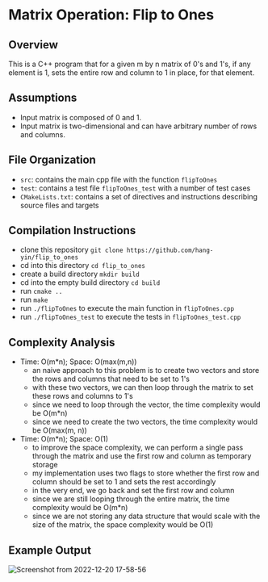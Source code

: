 # Matrix Operation: Flip to Ones

## Overview
This is a C++ program that for a given m by n matrix of 0's and 1's, if any element is 1, sets the entire row and column to 1 in place, for that element. 

## Assumptions
 - Input matrix is composed of 0 and 1.
 - Input matrix is two-dimensional and can have arbitrary number of rows and columns.

## File Organization
 - `src`: contains the main cpp file with the function `flipToOnes`
 - `test`: contains a test file `flipToOnes_test` with a number of test cases
 - `CMakeLists.txt`: contains a set of directives and instructions describing source files and targets

## Compilation Instructions
 - clone this repository `git clone https://github.com/hang-yin/flip_to_ones`
 - cd into this directory `cd flip_to_ones`
 - create a build directory `mkdir build`
 - cd into the empty build directory `cd build`
 - run `cmake ..`
 - run `make`
 - run `./flipToOnes` to execute the main function in `flipToOnes.cpp`
 - run `./flipToOnes_test` to execute the tests in `flipToOnes_test.cpp`

## Complexity Analysis
 - Time: O(m*n); Space: O(max(m,n))
   - an naive approach to this problem is to create two vectors and store the rows and columns that need to be set to 1's
   - with these two vectors, we can then loop through the matrix to set these rows and columns to 1's
   - since we need to loop through the vector, the time complexity would be O(m*n)
   - since we need to create the two vectors, the time complexity would be O(max(m, n))
 - Time: O(m*n); Space: O(1)
   - to improve the space complexity, we can perform a single pass through the matrix and use the first row and column as temporary storage
   - my implementation uses two flags to store whether the first row and column should be set to 1 and sets the rest accordingly
   - in the very end, we go back and set the first row and column
   - since we are still looping through the entire matrix, the time complexity would be O(m*n)
   - since we are not storing any data structure that would scale with the size of the matrix, the space complexity would be O(1)

## Example Output
![Screenshot from 2022-12-20 17-58-56](https://user-images.githubusercontent.com/60046203/208789546-d27d2c59-f108-4b20-babc-1f32ff09cfb3.png)
